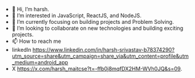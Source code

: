 - 👋 Hi, I’m harsh.
- 👀 I’m interested in JavaScript, ReactJS, and NodeJS.
- 🌱 I’m currently focusing on building projects and Problem Solving.
- 💞️ I’m looking to collaborate on new technologies and building exciting projects.
- 📫 How to reach me
- linkedIn https://www.linkedin.com/in/harsh-srivastav-b78374290?utm_source=share&utm_campaign=share_via&utm_content=profile&utm_medium=android_app
- X        https://x.com/harsh_maitcse?t=-ffb0j8mqfDX2HM-WVh0JQ&s=09.

